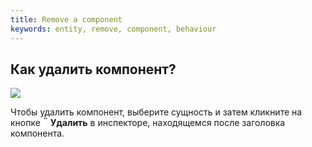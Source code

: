 ```yaml
---
title: Remove a component
keywords: entity, remove, component, behaviour
---
```


## Как удалить компонент?

<img src="https://s3-eu-west-1.amazonaws.com/static.playcanvas.com/instructions/remove_component.jpg" />

Чтобы удалить компонент, выберите сущность и затем кликните на кнопке **<span class="font-icon">&#57636;</span> Удалить** в инспекторе, находящемся после заголовка компонента.

